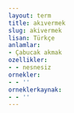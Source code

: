 ```yaml
---
layout: term
title: akıvermek
slug: akivermek
lisan: Türkçe
anlamlar:
- Çabucak akmak
ozellikler:
- - nesnesiz
ornekler:
- - ''
orneklerkaynak:
- - ''
---
```


